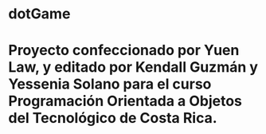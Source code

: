 # dotGame
# Proyecto confeccionado por Yuen Law, y editado por Kendall Guzmán y Yessenia Solano para el curso Programación Orientada a Objetos del Tecnológico de Costa Rica.
